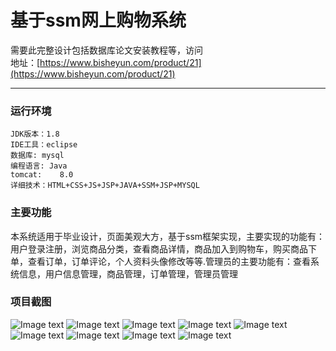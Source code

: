# 基于ssm网上购物系统
需要此完整设计包括数据库论文安装教程等，访问   
地址：[https://www.bisheyun.com/product/21](https://www.bisheyun.com/product/21)
***
### 运行环境 
```
JDK版本：1.8
IDE工具：eclipse
数据库: mysql
编程语言: Java
tomcat:    8.0 
详细技术：HTML+CSS+JS+JSP+JAVA+SSM+JSP+MYSQL 
```

### 主要功能 
本系统适用于毕业设计，页面美观大方，基于ssm框架实现，主要实现的功能有：用户登录注册，浏览商品分类，查看商品详情，商品加入到购物车，购买商品下单，查看订单，订单评论，个人资料头像修改等等.管理员的主要功能有：查看系统信息，用户信息管理，商品管理，订单管理，管理员管理
### 项目截图  
  ![Image text](https://www.bisheyun.com/uploads/images/wangEditor/202105/16/prouduct_1621157440_xytjb4HCQh.jpg)
  ![Image text](https://www.bisheyun.com/uploads/images/wangEditor/202105/16/prouduct_1621157441_7e5ZfX3SXk.jpg)
  ![Image text](https://www.bisheyun.com/uploads/images/wangEditor/202105/16/prouduct_1621157441_RNCiMl8GP8.jpg)
  ![Image text](https://www.bisheyun.com/uploads/images/wangEditor/202105/16/prouduct_1621157460_sRDDgT9zmz.jpg)
  ![Image text](https://www.bisheyun.com/uploads/images/wangEditor/202105/16/prouduct_1621157460_xcNmH16jdy.jpg)
  ![Image text](https://www.bisheyun.com/uploads/images/wangEditor/202105/16/prouduct_1621157461_wzNYKPzz5R.jpg)
  ![Image text](https://www.bisheyun.com/uploads/images/wangEditor/202105/16/prouduct_1621157474_y3ojWJlCGF.jpg)
  ![Image text](https://www.bisheyun.com/uploads/images/wangEditor/202105/16/prouduct_1621157474_sRvOVOYvfP.jpg)
  ![Image text](https://www.bisheyun.com/uploads/images/wangEditor/202105/16/prouduct_1621157474_y7u8yIM3hz.jpg)




